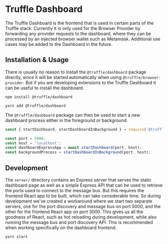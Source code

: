 # Truffle Dashboard

The Truffle Dashboard is the frontend that is used in certain parts of the Truffle stack. Currently it is only used for the Browser Provider by forwarding any provider requests to the dashboard, where they can be processed by an injected browser wallet such as Metamask. Additional use cases may be added to the Dashboard in the future.

## Installation & Usage

There is usually no reason to install the `@truffle/dashboard` package directly, since it will be started automatically when using `@truffle/browser-provider`. But if you are developing extensions to the Truffle Dashboard it can be useful to install the dashboard.

```
npm install @truffle/dashboard
```

```
yarn add @truffle/dashboard
```

The `@truffle/dashboard` package can then be used to start a new dashboard process either in the foreground or background.

```js
const { startDashboard, startDashboardInBackground } = require('@truffle/dashboard');

const port = 5000;
const host = 'localhost';
const dashboardExpressApp = await startDashboard(port, host);
const backgroundProcess = startDashboardInBackground(port, host);
```

## Development

The `server/` directory contains an Express server that serves the static dashboard page as well as a simple Express API that can be used to retrieve the ports used to connect to the message bus. But this requires the frontend React app to be built, which can take considerable time. So during development we've created a workaround where we start two separate servers, one for the port discovery and message bus on port 5000, and the other for the frontend React app on port 3000. This gives us all the goodness of React, such as hot reloading during development, while also running the message bus and port discovery API. This is recommended when working specifically on the dashboard frontend.

```
yarn start
```
